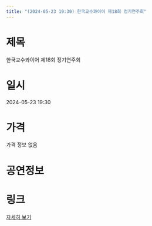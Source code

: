 ```yaml
---
title: "(2024-05-23 19:30) 한국교수콰이어 제18회 정기연주회"
---
```


# 제목
한국교수콰이어 제18회 정기연주회

# 일시
2024-05-23 19:30

# 가격
가격 정보 없음

# 공연정보
  
  


# 링크
[자세히 보기](https://www.sac.or.kr/site/main/show/show_view?SN=68521 "https://www.sac.or.kr/site/main/show/show_view?SN=68521")
